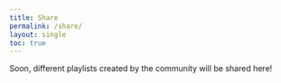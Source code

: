 ```yaml
---
title: Share
permalink: /share/
layout: single
toc: true
---
```


Soon, different playlists created by the community will be shared here!

